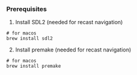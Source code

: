### Prerequisites

1. Install SDL2 (needed for recast navigation)

```
# for macos
brew install sdl2
```

2. Install premake (needed for recast navigation)

```
# for macos
brew install premake
```
